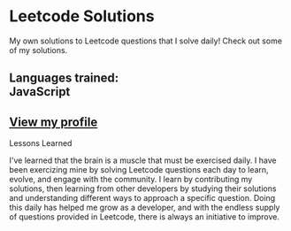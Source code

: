 # Leetcode Solutions
My own solutions to Leetcode questions that I solve daily! Check out some of my solutions.


## Languages trained: <br> JavaScript

## [View my profile](https://leetcode.com/toniwilliams1/)

Lessons Learned

I've learned that the brain is a muscle that must be exercised daily. I have been exercizing mine by solving Leetcode questions each day to learn, evolve, and engage with the community. I learn by contributing my solutions, then learning from other developers by studying their solutions and understanding different ways to approach a specific question. Doing this daily has helped me grow as a developer, and with the endless supply of questions provided in Leetcode, there is always an initiative to improve.
